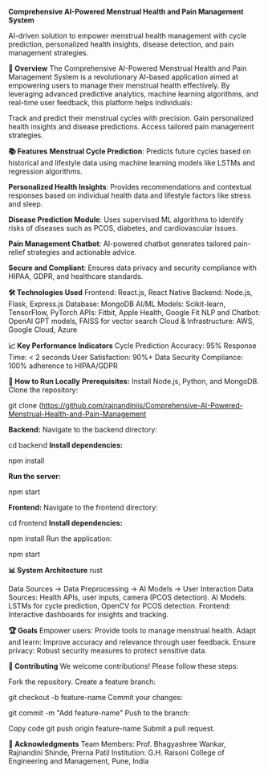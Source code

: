 **Comprehensive AI-Powered Menstrual Health and Pain Management System**

AI-driven solution to empower menstrual health management with cycle prediction, personalized health insights, disease detection, and pain management strategies.

**🌟 Overview**
The Comprehensive AI-Powered Menstrual Health and Pain Management System is a revolutionary AI-based application aimed at empowering users to manage their menstrual health effectively. By leveraging advanced predictive analytics, machine learning algorithms, and real-time user feedback, this platform helps individuals:

Track and predict their menstrual cycles with precision.
Gain personalized health insights and disease predictions.
Access tailored pain management strategies.

**📚 Features**
**Menstrual Cycle Prediction**:
Predicts future cycles based on historical and lifestyle data using machine learning models like LSTMs and regression algorithms.

**Personalized Health Insights**:
Provides recommendations and contextual responses based on individual health data and lifestyle factors like stress and sleep.

**Disease Prediction Module**:
Uses supervised ML algorithms to identify risks of diseases such as PCOS, diabetes, and cardiovascular issues.

**Pain Management Chatbot**:
AI-powered chatbot generates tailored pain-relief strategies and actionable advice.

**Secure and Compliant**:
Ensures data privacy and security compliance with HIPAA, GDPR, and healthcare standards.

**🛠️ Technologies Used**
Frontend: React.js, React Native
Backend: Node.js, Flask, Express.js
Database: MongoDB
AI/ML Models: Scikit-learn, TensorFlow, PyTorch
APIs: Fitbit, Apple Health, Google Fit
NLP and Chatbot: OpenAI GPT models, FAISS for vector search
Cloud & Infrastructure: AWS, Google Cloud, Azure

**📈 Key Performance Indicators**
Cycle Prediction Accuracy: 95%
Response Time: < 2 seconds
User Satisfaction: 90%+
Data Security Compliance: 100% adherence to HIPAA/GDPR

**🚀 How to Run Locally**
**Prerequisites:**
Install Node.js, Python, and MongoDB.
Clone the repository:

git clone (https://github.com/rajnandiniis/Comprehensive-AI-Powered-Menstrual-Health-and-Pain-Management

**Backend:**
Navigate to the backend directory:


cd backend
**Install dependencies:**


npm install

**Run the server:**


npm start

**Frontend:**
Navigate to the frontend directory:

cd frontend
**Install dependencies:**


npm install
Run the application:


npm start

**📊 System Architecture**
rust

Data Sources -> Data Preprocessing -> AI Models -> User Interaction
Data Sources: Health APIs, user inputs, camera (PCOS detection).
AI Models: LSTMs for cycle prediction, OpenCV for PCOS detection.
Frontend: Interactive dashboards for insights and tracking.

**🏆 Goals**
Empower users: Provide tools to manage menstrual health.
Adapt and learn: Improve accuracy and relevance through user feedback.
Ensure privacy: Robust security measures to protect sensitive data.


**🤝 Contributing**
We welcome contributions! Please follow these steps:

Fork the repository.
Create a feature branch:


git checkout -b feature-name
Commit your changes:


git commit -m "Add feature-name"
Push to the branch:

Copy code
git push origin feature-name
Submit a pull request.

**🌟 Acknowledgments**
Team Members:
Prof. Bhagyashree Wankar, Rajnandini Shinde, Prerna Patil
Institution:
G.H. Raisoni College of Engineering and Management, Pune, India
